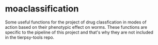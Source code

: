 # moaclassification

Some useful functions for the project of drug classfication in modes of action based on their phenotypic effect on worms. These functions are specific to the pipeline of this project and that's why they are not included in the tierpsy-tools repo.
